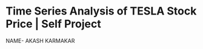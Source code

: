 # Time Series Analysis of TESLA Stock Price | Self Project                                                                                             

NAME- AKASH KARMAKAR



